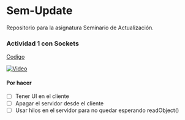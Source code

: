 # Sem-Update
Repositorio para la asignatura Seminario de Actualización.

### Actividad 1 con Sockets
[Codigo](../master/Sockets/src/sockets)

[![Video](http://img.youtube.com/vi/HqRHc-UUyZc/0.jpg)](http://www.youtube.com/watch?v=HqRHc-UUyZc)

#### Por hacer
- [ ] Tener UI en el cliente
- [ ] Apagar el servidor desde el cliente
- [ ] Usar hilos en el servidor para no quedar esperando readObject()
